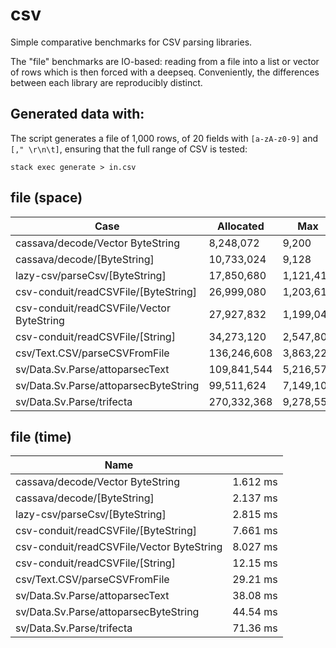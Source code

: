 # csv

Simple comparative benchmarks for CSV parsing libraries.

The "file" benchmarks are IO-based: reading from a file into a list or
vector of rows which is then forced with a deepseq. Conveniently, the
differences between each library are reproducibly distinct.

## Generated data with:

The script generates a file of 1,000 rows, of 20 fields with `[a-zA-z0-9]` and
`[," \r\n\t]`, ensuring that the full range of CSV is tested:

    stack exec generate > in.csv

## file (space)

| Case                                      | Allocated   | Max       | Live       | GCs |
|-------------------------------------------|-------------|-----------|------------|-----|
| cassava/decode/Vector ByteString          | 8,248,072   | 9,200     | 21,952     |   4 |
| cassava/decode/[ByteString]               | 10,733,024  | 9,128     | 21,760     |   6 |
| lazy-csv/parseCsv/[ByteString]            | 17,850,680  | 1,121,416 | 1,188,072  |  16 |
| csv-conduit/readCSVFile/[ByteString]      | 26,999,080  | 1,203,616 | 1,246,064  |  25 |
| csv-conduit/readCSVFile/Vector ByteString | 27,927,832  | 1,199,048 | 1,241,920  |  26 |
| csv-conduit/readCSVFile/[String]          | 34,273,120  | 2,547,808 | 3,793,160  |  32 |
| csv/Text.CSV/parseCSVFromFile             | 136,246,608 | 3,863,224 | 13,062,488 | 133 |
| sv/Data.Sv.Parse/attoparsecText           | 109,841,544 | 5,216,576 | 12,495,160 | 105 |
| sv/Data.Sv.Parse/attoparsecByteString     | 99,511,624  | 7,149,104 | 18,078,928 |  95 |
| sv/Data.Sv.Parse/trifecta                 | 270,332,368 | 9,278,552 | 23,874,512 | 259 |

<!-- RESULTS -->

## file (time)

|Name||
|---|---|
|cassava/decode/Vector ByteString|1.612 ms|
|cassava/decode/[ByteString]|2.137 ms|
|lazy-csv/parseCsv/[ByteString]|2.815 ms|
|csv-conduit/readCSVFile/[ByteString]|7.661 ms|
|csv-conduit/readCSVFile/Vector ByteString|8.027 ms|
|csv-conduit/readCSVFile/[String]|12.15 ms|
|csv/Text.CSV/parseCSVFromFile|29.21 ms|
|sv/Data.Sv.Parse/attoparsecText|38.08 ms|
|sv/Data.Sv.Parse/attoparsecByteString|44.54 ms|
|sv/Data.Sv.Parse/trifecta|71.36 ms|
